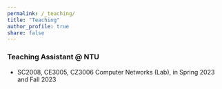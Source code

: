 ```yaml
---
permalink: /_teaching/
title: "Teaching"
author_profile: true
share: false
---
```

### Teaching Assistant @ NTU
+ SC2008, CE3005, CZ3006 Computer Networks (Lab), in Spring 2023 and Fall 2023
